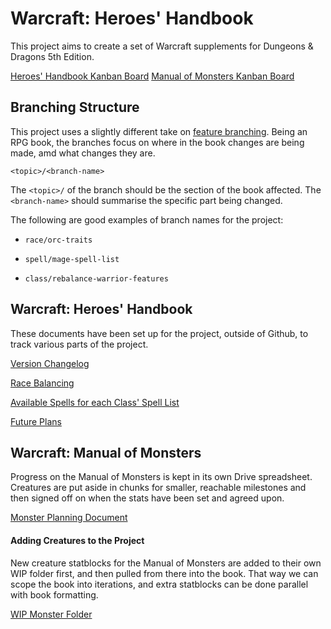 # Warcraft: Heroes' Handbook

This project aims to create a set of Warcraft supplements for Dungeons & Dragons 5th Edition.

[Heroes' Handbook Kanban Board](https://github.com/Jihia/Warcraft-Heroes-Handbook/projects/2)
[Manual of Monsters Kanban Board](https://github.com/Jihia/Warcraft-Heroes-Handbook/projects/3)


## Branching Structure

This project uses a slightly different take on [feature branching](https://guides.github.com/introduction/flow/). Being an RPG book, the branches focus on where in the book changes are being made, amd what changes they are. 

`<topic>/<branch-name>`

The `<topic>/` of the branch should be the section of the book affected. The `<branch-name>` should summarise the specific part being changed.

The following are good examples of branch names for the project:

* `race/orc-traits`

* `spell/mage-spell-list`

* `class/rebalance-warrior-features`


## Warcraft: Heroes' Handbook

These documents have been set up for the project, outside of Github, to track various parts of the project. 

[Version Changelog](https://drive.google.com/open?id=1AtTF7o6sAZZLxA75oa-96ENNNBMAJ-z7m9Y93uk4b8A)

[Race Balancing](https://drive.google.com/open?id=1S-XKXMaiLtRLpeIg9t50PvvAfEajpq72MxjTqa9ZbaI)

[Available Spells for each Class' Spell List](https://drive.google.com/open?id=1bzXzGxXFdC3zUdm8_4aURXfftixsJTStRn49fAeSDgs)

[Future Plans](https://drive.google.com/open?id=1MXoKixt1elxs7Em_-nOrTiJ49ki8CcGaavYzBGM6jLs)


## Warcraft: Manual of Monsters

Progress on the Manual of Monsters is kept in its own Drive spreadsheet. Creatures are put aside in chunks for smaller, reachable milestones and then signed off on when the stats have been set and agreed upon.

[Monster Planning Document](https://docs.google.com/spreadsheets/d/1gjxgzF93LLB3q_o7QYe9xynpxkaUrkorklA7YGHSJvA/edit?usp=sharing)


#### Adding Creatures to the Project

New creature statblocks for the Manual of Monsters are added to their own WIP folder first, and then pulled from there into the book. That way we can scope the book into iterations, and extra statblocks can be done parallel with book formatting. 

[WIP Monster Folder](https://github.com/Jihia/Warcraft-Heroes-Handbook/tree/master/WIP%20Manual%20of%20Monsters)
